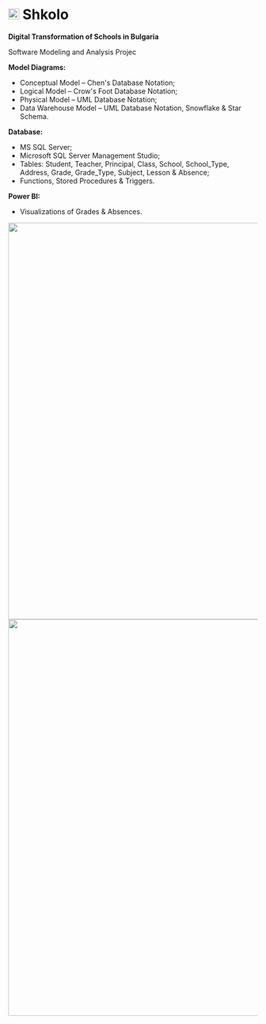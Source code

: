 # <img src="https://user-images.githubusercontent.com/83454633/201485914-d4915fe8-0286-4fa5-bfad-713e9a9a86d9.png" width="22"> Shkolo
**Digital Transformation of Schools in Bulgaria**

Software Modeling and Analysis Projec

**Model Diagrams:**

- Conceptual Model – Chen's Database Notation;
- Logical Model – Crow's Foot Database Notation;
- Physical Model – UML Database Notation;
- Data Warehouse Model – UML Database Notation, Snowflake & Star Schema.


**Database:**

- MS SQL Server;
- Microsoft SQL Server Management Studio;
- Tables: Student, Teacher, Principal, Class, School, School_Type, Address, Grade, Grade_Type, Subject, Lesson & Absence;
- Functions, Stored Procedures & Triggers.


**Power BI:**

- Visualizations of Grades & Absences.

<img src="https://user-images.githubusercontent.com/83454633/201486074-b8c8ee76-ad9b-46d1-9ffd-fc0ba6124ef7.jpg" width="800">

<img src="https://user-images.githubusercontent.com/83454633/201486245-0ac3c852-b144-4d28-bcee-dce804e541b4.jpg" width="800">
